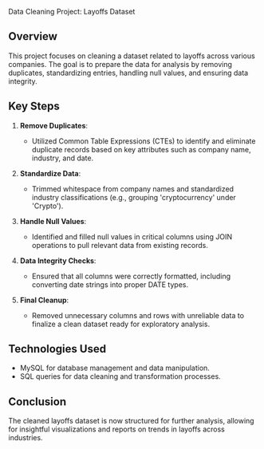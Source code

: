 Data Cleaning Project: Layoffs Dataset

## Overview
This project focuses on cleaning a dataset related to layoffs across various companies. The goal is to prepare the data for analysis by removing duplicates, standardizing entries, handling null values, and ensuring data integrity.

## Key Steps

1. **Remove Duplicates**: 
   - Utilized Common Table Expressions (CTEs) to identify and eliminate duplicate records based on key attributes such as company name, industry, and date.

2. **Standardize Data**:
   - Trimmed whitespace from company names and standardized industry classifications (e.g., grouping 'cryptocurrency' under 'Crypto').

3. **Handle Null Values**:
   - Identified and filled null values in critical columns using JOIN operations to pull relevant data from existing records.

4. **Data Integrity Checks**:
   - Ensured that all columns were correctly formatted, including converting date strings into proper DATE types.

5. **Final Cleanup**:
   - Removed unnecessary columns and rows with unreliable data to finalize a clean dataset ready for exploratory analysis.

## Technologies Used
- MySQL for database management and data manipulation.
- SQL queries for data cleaning and transformation processes.

## Conclusion
The cleaned layoffs dataset is now structured for further analysis, allowing for insightful visualizations and reports on trends in layoffs across industries.
